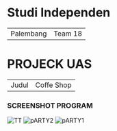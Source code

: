 # Studi Independen

|  |  |
|--|--|
 |Palembang| Team 18 |

# PROJECK UAS
|  |  |
|--|--|
|Judul |Coffe Shop|

### SCREENSHOT PROGRAM
![TT](https://github.com/danilafi/GrafkomKelompok5/assets/119145783/dabcc732-035c-4bf8-86df-1060dcb04c0d)
![pARTY2](https://github.com/danilafi/GrafkomKelompok5/assets/119145783/5951035f-1fd0-4fef-9403-bb79e7f20c03)
![pARTY1](https://github.com/danilafi/GrafkomKelompok5/assets/119145783/235bca10-111d-4f18-a627-e1411f3a2b14)
